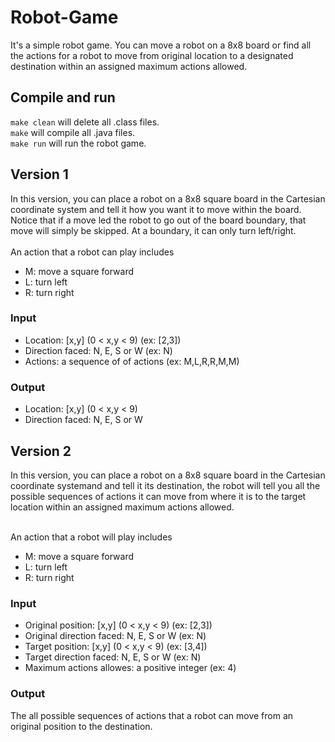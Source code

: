 # Robot-Game
It's a simple robot game. You can move a robot on a 8x8 board or find all the actions for a robot to move from original location to a designated destination within an assigned maximum actions allowed.

## Compile and run
`make clean` will delete all .class files.<br />
`make` will compile all .java files.<br />
`make run` will run the robot game.<br />

## Version 1
In this version, you can place a robot on a 8x8 square board in the Cartesian coordinate system and tell it how you want it to move within the board. Notice that if a move led the robot to go out of the board boundary, that move will simply be skipped. At a boundary, it can only turn left/right.<br /><br />
An action that a robot can play includes
- M: move a square forward
- L: turn left
- R: turn right

### Input
- Location: [x,y] (0 < x,y < 9) (ex: [2,3])<br />
- Direction faced: N, E, S or W (ex: N)<br />
- Actions: a sequence of of actions (ex: M,L,R,R,M,M)

### Output
- Location: [x,y] (0 < x,y < 9)<br />
- Direction faced: N, E, S or W<br />

## Version 2
In this version, you can place a robot on a 8x8 square board in the Cartesian coordinate systemand and tell it its destination, the robot will tell you all the possible sequences of actions it can move from where it is to the target location within an assigned maximum actions allowed.<br /><br />

An action that a robot will play includes
- M: move a square forward
- L: turn left
- R: turn right

### Input
- Original position: [x,y] (0 < x,y < 9) (ex: [2,3])<br />
- Original direction faced: N, E, S or W (ex: N)<br />
- Target position: [x,y] (0 < x,y < 9) (ex: [3,4])<br />
- Target direction faced: N, E, S or W (ex: N)<br />
- Maximum actions allowes: a positive integer (ex: 4)

### Output
The all possible sequences of actions that a robot can move from an original position to the destination.
